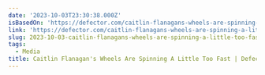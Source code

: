 ```yaml
---
date: '2023-10-03T23:30:38.000Z'
isBasedOn: 'https://defector.com/caitlin-flanagans-wheels-are-spinning-a-little-too-fast'
link: 'https://defector.com/caitlin-flanagans-wheels-are-spinning-a-little-too-fast'
slug: 2023-10-03-caitlin-flanagans-wheels-are-spinning-a-little-too-fast-or-defector
tags:
  - Media
title: Caitlin Flanagan's Wheels Are Spinning A Little Too Fast | Defector
---
```


